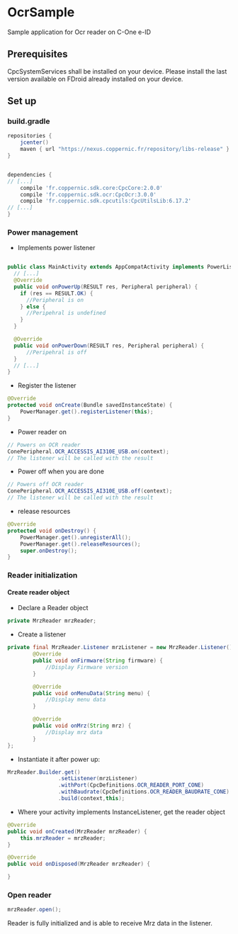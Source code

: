 # OcrSample
Sample application for Ocr reader on C-One e-ID

## Prerequisites

CpcSystemServices shall be installed on your device.
Please install the last version available on FDroid already installed
 on your device.
 
 ## Set up

### build.gradle

```groovy
repositories {
    jcenter()
    maven { url "https://nexus.coppernic.fr/repository/libs-release" }
}


dependencies {
// [...]
    compile 'fr.coppernic.sdk.core:CpcCore:2.0.0'
    compile 'fr.coppernic.sdk.ocr:CpcOcr:3.0.0'
    compile 'fr.coppernic.sdk.cpcutils:CpcUtilsLib:6.17.2'
// [...]
}

```

### Power management

 * Implements power listener

```java

public class MainActivity extends AppCompatActivity implements PowerListener, InstanceListener<MrzReader> {
  // [...]
  @Override
  public void onPowerUp(RESULT res, Peripheral peripheral) {
    if (res == RESULT.OK) {
      //Peripheral is on
    } else {
      //Peripehral is undefined
    }
  }

  @Override
  public void onPowerDown(RESULT res, Peripheral peripheral) {
      //Peripehral is off
  }
  // [...]
}

```

 * Register the listener

```java
@Override
protected void onCreate(Bundle savedInstanceState) {
    PowerManager.get().registerListener(this);
}
```

 * Power reader on

```java
// Powers on OCR reader
ConePeripheral.OCR_ACCESSIS_AI310E_USB.on(context);
// The listener will be called with the result
```

 * Power off when you are done

```java
// Powers off OCR reader
ConePeripheral.OCR_ACCESSIS_AI310E_USB.off(context);
// The listener will be called with the result
```

 * release resources

```java
@Override
protected void onDestroy() {
    PowerManager.get().unregisterAll();
    PowerManager.get().releaseResources();
    super.onDestroy();
}
```

### Reader initialization

#### Create reader object
 * Declare a Reader object

```java
private MrzReader mrzReader;
```
 * Create a listener 
 
```java
private final MrzReader.Listener mrzListener = new MrzReader.Listener() {
        @Override
        public void onFirmware(String firmware) {
            //Display Firmware version
        }

        @Override
        public void onMenuData(String menu) {
            //Display menu data
        }

        @Override
        public void onMrz(String mrz) {
            //Display mrz data
        }
};
```
 * Instantiate it after power up:

```java
MrzReader.Builder.get()
                .setListener(mrzListener)
                .withPort(CpcDefinitions.OCR_READER_PORT_CONE)
                .withBaudrate(CpcDefinitions.OCR_READER_BAUDRATE_CONE)
                .build(context,this);
```

 * Where your activity implements InstanceListener<MrzReader>, get the reader object

```java
@Override
public void onCreated(MrzReader mrzReader) {
    this.mrzReader = mrzReader;    
}

@Override
public void onDisposed(MrzReader mrzReader) {

}
```

### Open reader
```java
mrzReader.open();
```

Reader is fully initialized and is able to receive Mrz data in the listener.
